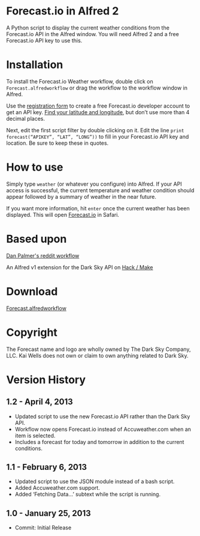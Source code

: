 Forecast.io in Alfred 2
===============

A Python script to display the current weather conditions from the Forecast.io API in the Alfred window. You will need Alfred 2 and a free Forecast.io API key to use this.

# Installation

To install the Forecast.io Weather workflow, double click on ```Forecast.alfredworkflow``` or drag the workflow to the workflow window in Alfred.

Use the [registration form](https://developer.forecast.io/register) to create a free Forecast.io developer account to get an API key. [Find your latitude and longitude](http://stevemorse.org/jcal/latlon.php), but don’t use more than 4 decimal places.

Next, edit the first script filter by double clicking on it. Edit the line ```print forecast(“APIKEY”, “LAT”, “LONG”))``` to fill in your Forecast.io API key and location. Be sure to keep these in quotes.

# How to use

Simply type ```weather``` (or whatever you configure) into Alfred. If your API access is successful, the current temperature and weather condition should appear followed by a summary of weather in the near future.

If you want more information, hit ```enter``` once the current weather has been displayed. This will open [Forecast.io](http://forecast.io) in Safari.

# Based upon

[Dan Palmer's reddit workflow](http://danpalmer.me/blog/articles/2013-01-12-reddit-workflow-for-alfred-20.html)

An Alfred v1 extension for the Dark Sky API on [Hack / Make](http://hackmake.org/2012/11/dark-sky-alfred-extension)

# Download

[Forecast.alfredworkflow](https://github.com/quells/darksky-weather-alfred2/blob/master/Forecast.alfredworkflow?raw=true)

# Copyright

The Forecast name and logo are wholly owned by The Dark Sky Company, LLC. Kai Wells does not own or claim to own anything related to Dark Sky.

# Version History

## 1.2 - April 4, 2013

- Updated script to use the new Forecast.io API rather than the Dark Sky API.
- Workflow now opens Forecast.io instead of Accuweather.com when an item is selected.
- Includes a forecast for today and tomorrow in addition to the current conditions.

## 1.1 - February 6, 2013

- Updated script to use the JSON module instead of a bash script.
- Added Accuweather.com support.
- Added ‘Fetching Data…’ subtext while the script is running.

## 1.0 - January 25, 2013

- Commit: Initial Release